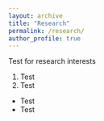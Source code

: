```yaml
---
layout: archive
title: "Research"
permalink: /research/
author_profile: true
---
```


Test for research interests
1. Test
2. Test

- Test
- Test